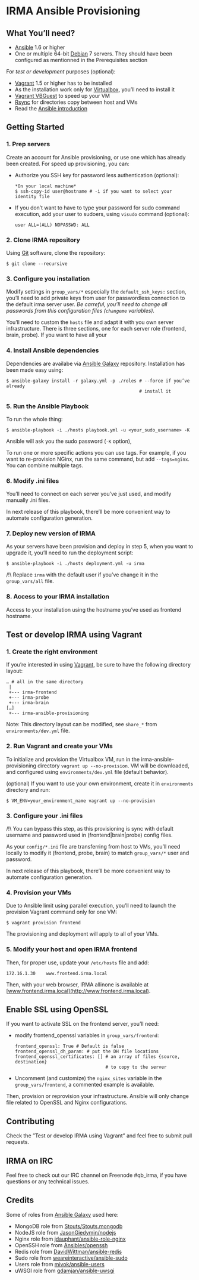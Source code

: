 IRMA Ansible Provisioning
=========================


What You’ll need?
-----------------

- [Ansible](http://www.ansible.com) 1.6 or higher
- One or multiple 64-bit [Debian](https://www.debian.org) 7 servers. They should
  have been configured as mentionned in the Prerequisites section

For *test or development* purposes (optional):

- [Vagrant](http://www.vagrantup.com/) 1.5 or higher has to be installed
- As the installation work only for [Virtualbox](https://www.virtualbox.org/),
  you’ll need to install it
- [Vagrant VBGuest](https://github.com/dotless-de/vagrant-vbguest) to speed up
  your VM
- [Rsync](https://rsync.samba.org/) for directories copy between host and VMs
- Read the [Ansible introduction](http://docs.ansible.com/intro.html)


Getting Started
---------------

### 1. Prep servers

Create an account for Ansible provisioning, or use one which has already been
created. For speed up provisioning, you can:

- Authorize you SSH key for password less authentication (optional):

  ```
  *On your local machine*
  $ ssh-copy-id user@hostname # -i if you want to select your identity file
  ```

- If you don’t want to have to type your password for sudo command execution,
  add your user to sudoers, using `visudo` command (optional):

  ```
  user ALL=(ALL) NOPASSWD: ALL
  ```


### 2. Clone IRMA repository

Using [Git](http://git-scm.com/) software, clone the repository:
```
$ git clone --recursive
```


### 3. Configure you installation

Modify settings in `group_vars/*` especially the `default_ssh_keys:` section,
you’ll need to add private keys from user for passwordless connection to the
default irma server user. *Be carreful, you’ll need to change all passwords from
this configuration files (`changeme` variables).*

You’ll need to custom the `hosts` file and adapt it with you own server
infrastructure. There is three sections, one for each server role (frontend,
brain, probe). If you want to have all your


### 4. Install Ansible dependencies

Dependencies are availabe via [Ansible Galaxy](https://galaxy.ansible.com/)
repository. Installation has been made easy using:

```
$ ansible-galaxy install -r galaxy.yml -p ./roles # --force if you’ve already
                                                  # install it
```


### 5. Run the Ansible Playbook

To run the whole thing:
```
$ ansible-playbook -i ./hosts playbook.yml -u <your_sudo_username> -K
```
Ansible will ask you the sudo password (`-K` option),

To run one or more specific actions you can use tags. For example, if you want
to re-provision NGinx, run the same command, but add `--tags=nginx`. You can
combine multiple tags.


### 6. Modify .ini files

You’ll need to connect on each server you’ve just used, and modify manually .ini
files.

In next release of this playbook, there’ll be more convenient way to automate
configuration generation.


### 7. Deploy new version of IRMA

As your servers have been provision and deploy in step 5, when you want to upgrade
it, you’ll need to run the deployment script:
```
$ ansible-playbook -i ./hosts deployment.yml -u irma
```

/!\ Replace `irma` with the default user if you’ve change it in the
`group_vars/all` file.


### 8. Access to your IRMA installation

Access to your installation using the hostname you’ve used as frontend hostname.


Test or develop IRMA using Vagrant
----------------------------------

### 1. Create the right environment

If you’re interested in using [Vagrant](http://vagrantup.com), be sure to have
the following directory layout:

```
… # all in the same directory
 |
 +--- irma-frontend
 +--- irma-probe
 +--- irma-brain
[…]
 +--- irma-ansible-provisioning
```

Note: This directory layout can be modified, see `share_*` from
`environments/dev.yml` file.


### 2. Run Vagrant and create your VMs

To initialize and provision the Virtualbox VM, run in the
irma-ansible-provisioning directory `vagrant up --no-provision`. VM will be
downloaded, and configured using `environments/dev.yml` file (default behavior).

(optional) If you want to use your own environment, create it in `environments`
directory and run:
```
$ VM_ENV=your_environment_name vagrant up --no-provision
```

### 3. Configure your .ini files

/!\ You can bypass this step, as this provisioning is sync with default username
and password used in (frontend|brain|probe) config files.

As your `config/*.ini` file are transferring from host to VMs, you’ll need
locally to modify it (frontend, probe, brain) to match `group_vars/*` user and
password.

In next release of this playbook, there’ll be more convenient way to automate
configuration generation.


### 4. Provision your VMs

Due to Ansible limit using parallel execution, you’ll need to launch the
provision Vagrant command only for one VM:
```
$ vagrant provision frontend
```

The provisioning and deployment will apply to all of your VMs.


### 5. Modify your host and open IRMA frontend

Then, for proper use, update your `/etc/hosts` file and add:
```
172.16.1.30    www.frontend.irma.local
```

Then, with your web browser, IRMA allinone is available at
[www.frontend.irma.local](http://www.frontend.irma.local).


Enable SSL using OpenSSL
------------------------

If you want to activate SSL on the frontend server, you’ll need:

- modify frontend_openssl variables in `group_vars/frontend`:

  ```
  frontend_openssl: True # Default is false
  frontend_openssl_dh_param: # put the DH file locations
  frontend_openssl_certificates: [] # an array of files {source, destination}
                                    # to copy to the server
  ```

- Uncomment (and customize) the `nginx_sites` variable in the
  `group_vars/frontend`, a commented example is available.

Then, provision or reprovision your infrastructure. Ansible will only change
file related to OpenSSL and Nginx configurations.


Contributing
------------

Check the ”Test or develop IRMA using Vagrant” and feel free to submit pull
requests.


IRMA on IRC
-----------

Feel free to check out our IRC channel on Freenode #qb_irma, if you have
questions or any technical issues.


Credits
-------

Some of roles from [Ansible Galaxy](https://galaxy.ansible.com/) used here:
- MongoDB role from [Stouts/Stouts.mongodb](https://github.com/Stouts/Stouts.mongodb)
- NodeJS role from [JasonGiedymin/nodejs](https://github.com/AnsibleShipyard/ansible-nodejs)
- Nginx role from [jdauphant/ansible-role-nginx](https://github.com/jdauphant/ansible-role-nginx)
- OpenSSH role from [Ansibles/openssh](https://github.com/Ansibles/openssh)
- Redis role from [DavidWittman/ansible-redis](https://github.com/DavidWittman/ansible-redis)
- Sudo role from [weareinteractive/ansible-sudo](https://github.com/weareinteractive/ansible-sudo)
- Users role from [mivok/ansible-users](https://github.com/mivok/ansible-users)
- uWSGI role from [gdamjan/ansible-uwsgi](https://github.com/gdamjan/ansible-uwsgi)

